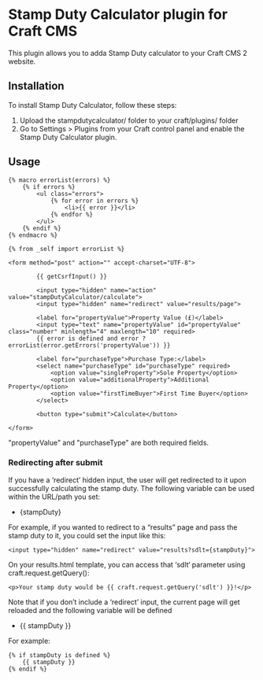# Stamp Duty Calculator plugin for Craft CMS

This plugin allows you to adda Stamp Duty calculator to your Craft CMS 2 website.

## Installation
To install Stamp Duty Calculator, follow these steps:

1. Upload the stampdutycalculator/ folder to your craft/plugins/ folder
2. Go to Settings > Plugins from your Craft control panel and enable the Stamp Duty Calculator plugin.

## Usage

```
{% macro errorList(errors) %}
    {% if errors %}
        <ul class="errors">
            {% for error in errors %}
                <li>{{ error }}</li>
            {% endfor %}
        </ul>
    {% endif %}
{% endmacro %}

{% from _self import errorList %}

<form method="post" action="" accept-charset="UTF-8">

		{{ getCsrfInput() }}

		<input type="hidden" name="action" value="stampDutyCalculator/calculate">
		<input type="hidden" name="redirect" value="results/page">

		<label for="propertyValue">Property Value (£)</label>
		<input type="text" name="propertyValue" id="propertyValue" class="number" minlength="4" maxlength="10" required>
		{{ error is defined and error ? errorList(error.getErrors('propertyValue')) }}

		<label for="purchaseType">Purchase Type:</label>
		<select name="purchaseType" id="purchaseType" required>
			<option value="singleProperty">Sole Property</option>
			<option value="additionalProperty">Additional Property</option>
			<option value="firstTimeBuyer">First Time Buyer</option>
		</select>

		<button type="submit">Calculate</button>

</form>
```

"propertyValue" and "purchaseType" are both required fields.

### Redirecting after submit

If you have a ‘redirect’ hidden input, the user will get redirected to it upon successfully calculating the stamp duty. The following variable can be used within the URL/path you set:

* {stampDuty}

For example, if you wanted to redirect to a “results” page and pass the stamp duty to it, you could set the input like this:

```
<input type="hidden" name="redirect" value="results?sdlt={stampDuty}">
```

On your results.html template, you can access that ‘sdlt‘ parameter using craft.request.getQuery():

```
<p>Your stamp duty would be {{ craft.request.getQuery('sdlt') }}!</p>
```

Note that if you don’t include a ‘redirect’ input, the current page will get reloaded and the following variable will be defined

* {{ stampDuty }}

For example:

```
{% if stampDuty is defined %}
	{{ stampDuty }}
{% endif %}
```
